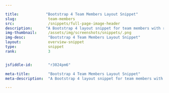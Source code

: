 ```yaml
---

title:            "Bootstrap 4 Team Members Layout Snippet"
slug:              team-members
src:               /snippets/full-page-image-header
description:	  "A Bootstrap 4 layout snippet for team members with rounded images and texts"
img-thumbnail:	   /assets/img/screenshots/snippets/.png
img-desc:		   "Bootstrap 4 Team Members Layout Snippet"
layout:		       overview-snippet
type:              snippet
rank:              3


jsfiddle-id:       "r3024pm6"

meta-title:        "Bootstrap 4 Team Members Layout Snippet"
meta-description:  "A Bootstrap 4 layout snippet for team members with rounded images and texts"

---
```

